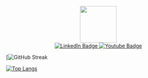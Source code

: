 <div id="header" align="center">
  <img src="https://media.giphy.com/media/JmPabUqU22FAbQYkzN/giphy.gif" width="100"/>
</div>

<div id="badges" align="center">
  <a href="https://www.linkedin.com/in/nymph-tea/">
    <img src="https://img.shields.io/badge/LinkedIn-blue?style=for-the-badge&logo=linkedin&logoColor=white" alt="LinkedIn Badge"/>
  </a>
  <a href="https://www.youtube.com/channel/UC8WyNw0cWU4nAXSuQMtNZug">
    <img src="https://img.shields.io/badge/YouTube-red?style=for-the-badge&logo=youtube&logoColor=white" alt="Youtube Badge"/>
  </a>
</div>

[![GitHub Streak](https://github-readme-stats.vercel.app/api?username=FloofyJin&show_icons=true&theme=tokyonight)

[![Top Langs](https://github-readme-stats.vercel.app/api/top-langs/?username=FloofyJin&layout=compact&theme=vision-friendly-dark)](https://github.com/anuraghazra/github-readme-stats)

<!--
**FloofyJin/FloofyJin** is a ✨ _special_ ✨ repository because its `README.md` (this file) appears on your GitHub profile.

Here are some ideas to get you started:

- 🔭 I’m currently working on ...
- 🌱 I’m currently learning ...
- 👯 I’m looking to collaborate on ...
- 🤔 I’m looking for help with ...
- 💬 Ask me about ...
- 📫 How to reach me: ...
- 😄 Pronouns: ...
- ⚡ Fun fact: ...
-->
